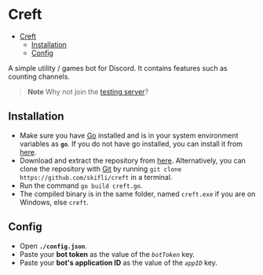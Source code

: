 # Creft

- [Creft](#creft)
  - [Installation](#installation)
  - [Config](#config)

A simple utility / games bot for Discord. It contains features such as counting channels.

> **Note** Why not join the [testing server](https://discord.gg/Fj56Yj6KPw)?


## Installation

* Make sure you have [Go](https://go.dev) installed and is in your system environment variables as **`go`**. If you do not have go installed, you can install it from [here](https://go.dev/dl/).
* Download and extract the repository from [here](https://github.com/skifli/creft/archive/refs/heads/master.zip). Alternatively, you can clone the repository with [Git](https://git-scm.com/) by running `git clone https://github.com/skifli/creft` in a terminal.
* Run the command `go build creft.go`.
* The compiled binary is in the same folder, named `creft.exe` if you are on Windows, else `creft`.

## Config

* Open **`./config.json`**.
* Paste your **bot token** as the value of the *`botToken`* key.
* Paste your **bot's application ID** as the value of the *`appID`* key.